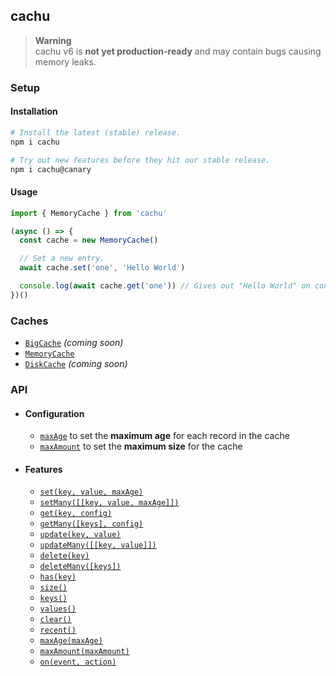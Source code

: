 ## cachu

> **Warning**  
> cachu v6 is **not yet production-ready** and may contain bugs causing memory leaks.

### Setup

#### Installation

```bash
# Install the latest (stable) release.
npm i cachu

# Try out new features before they hit our stable release.
npm i cachu@canary
```

#### Usage

```js
import { MemoryCache } from 'cachu'

(async () => {
  const cache = new MemoryCache()

  // Set a new entry.
  await cache.set('one', 'Hello World')

  console.log(await cache.get('one')) // Gives out "Hello World" on console.
})()
```

### Caches

- [`BigCache`](/guide/caches/BigCache.md) *(coming soon)*
- [`MemoryCache`](/guide/caches/MemoryCache.md)
- [`DiskCache`](/guide/caches/DiskCache.md) *(coming soon)*

### API

- #### Configuration

  - [`maxAge`](/guide/config/maxAge.md) to set the **maximum age** for each record in the cache
  - [`maxAmount`](/guide/config/maxAmount.md) to set the **maximum size** for the cache

- #### Features

  - [`set(key, value, maxAge)`](/guide/features/set.md)
  - [`setMany([[key, value, maxAge]])`](/guide/features/setMany.md)
  - [`get(key, config)`](/guide/features/get.md)
  - [`getMany([keys], config)`](/guide/features/getMany.md)
  - [`update(key, value)`](/guide/features/update.md)
  - [`updateMany([[key, value]])`](/guide/features/updateMany.md)
  - [`delete(key)`](/guide/features/delete.md)
  - [`deleteMany([keys])`](/guide/features/deleteMany.md)
  - [`has(key)`](/guide/features/has.md)
  - [`size()`](/guide/features/size.md)
  - [`keys()`](/guide/features/keys.md)
  - [`values()`](/guide/features/values.md)
  - [`clear()`](/guide/features/clear.md)
  - [`recent()`](/guide/features/recent.md)
  - [`maxAge(maxAge)`](/guide/features/maxAge.md)
  - [`maxAmount(maxAmount)`](/guide/features/maxAmount.md)
  - [`on(event, action)`](/guide/features/on.md)
